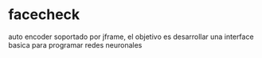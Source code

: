 # facecheck
auto encoder soportado por jframe, el objetivo es desarrollar una interface basica para programar redes neuronales
